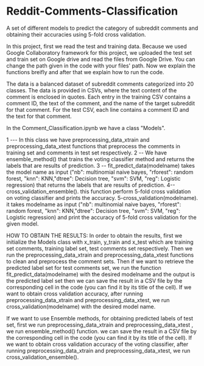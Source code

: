 # Reddit-Comments-Classification
A set of different models to predict the category of subreddit comments and obtaining their accuracies using 5-fold cross validation.

In this project, first we read the test and training data. Because we used Google Collaboratory framework for this project, we uploaded the test set and train set on Google drive and read the files from Google Drive. You can change the path given in the code with your files' path. Now we explain the functions breifly and after that we explain how to run the code.

The data is a balanced dataset of subreddit comments categorized into 20 classes. The data is provided in CSVs, where the text content of the comment is enclosed in quotes. Each entry in the training CSV contains a comment ID, the text of the comment, and the name of the target subreddit for that comment. For the test CSV, each line contains a comment ID and the text for that comment.

In the Comment_Classification.ipynb we have a class "Models". 

1 --- In this class we have preprocessing_data_xtrain and preprocessing_data_xtest functions that preprocess the comments in training set and comments in test set respectively. 
2 -- We have ensemble_method() that trains the voting classifier method and returns the labels that are results of prediction.
3 --  fit_predict_data(modelname) takes the model name as input ("nb": multinomial naive bayes, "rforest": random forest, "knn": KNN,"dtree": Decision tree, "svm": SVM, "reg": Logistic regression) that returns the labels that are results of prediction.
4--cross_validation_ensemble(). this function perform 5-fold cross validation on voting classifier and prints the accuracy.
5-cross_validation(modelname). it takes modelname as input ("nb": multinomial naive bayes, "rforest": random forest, "knn": KNN,"dtree": Decision tree, "svm": SVM, "reg": Logistic regression) and print the accuracy of 5-fold cross validation for the given model.


HOW TO OBTAIN THE RESULTS:
In order to obtain the results, first we initialize the Models class with x_train, y_train and x_test which are training set comments, training label set, test comments set respectively. Then we run the preprocessing_data_xtrain and preprocessing_data_xtest functions to clean and preprocess the comment sets. Then if we want to retrieve the predicted label set for test comments set, we run the function fit_predict_data(modelname) with the desired modelname and the output is the predicted label set then we can save the result in a CSV file by the corresponding cell in the code (you can find it by its title of the cell). If we want to obtain cross validation accuracy, after running preprocessing_data_xtrain and preprocessing_data_xtest, we run cross_validation(modelname) with the desired model name.

If we want to use Ensemble methods, for obtaining predicted labels of test set, first we run preprocessing_data_xtrain and preprocessing_data_xtest , we run ensemble_method() function. we can save the result in a CSV file by the corresponding cell in the code (you can find it by its title of the cell). 
If we want to obtain cross validation accuracy of the voting classifier, after running preprocessing_data_xtrain and preprocessing_data_xtest, we run cross_validation_ensemble(). 
